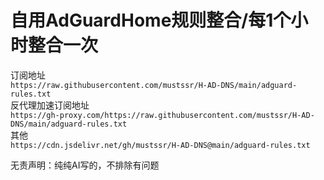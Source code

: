 # 自用AdGuardHome规则整合/每1个小时整合一次

订阅地址  
`https://raw.githubusercontent.com/mustssr/H-AD-DNS/main/adguard-rules.txt`  
反代理加速订阅地址  
`https://gh-proxy.com/https://raw.githubusercontent.com/mustssr/H-AD-DNS/main/adguard-rules.txt`  
其他  
`https://cdn.jsdelivr.net/gh/mustssr/H-AD-DNS@main/adguard-rules.txt`  
  
无责声明：纯纯AI写的，不排除有问题
